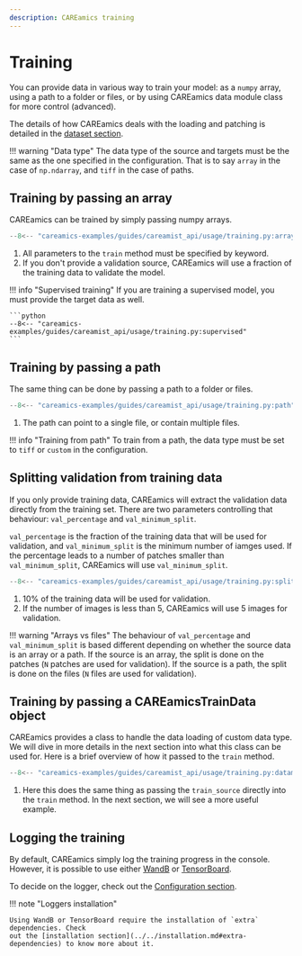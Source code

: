 ```yaml
---
description: CAREamics training
---
```


# Training

You can provide data in various way to train your model: as a `numpy` array, using a
path to a folder or files, or by using CAREamics data module class for more control
(advanced).

The details of how CAREamics deals with the loading and patching is detailed in the
[dataset section](datasets.md).


!!! warning "Data type"
    The data type of the source and targets must be the same as the one specified in the configuration.
    That is to say `array` in the case of `np.ndarray`, and `tiff` in the case of paths.


## Training by passing an array

CAREamics can be trained by simply passing numpy arrays.

```python title="Training by passing an array"
--8<-- "careamics-examples/guides/careamist_api/usage/training.py:array"
```

1. All parameters to the `train` method must be specified by keyword.
2. If you don't provide a validation source, CAREamics will use a fraction of the training data
   to validate the model.


!!! info "Supervised training"
    If you are training a supervised model, you must provide the target data as well.

    ```python
    --8<-- "careamics-examples/guides/careamist_api/usage/training.py:supervised"
    ```

## Training by passing a path

The same thing can be done by passing a path to a folder or files.

```python title="Training by passing a path"
--8<-- "careamics-examples/guides/careamist_api/usage/training.py:path"
```

1. The path can point to a single file, or contain multiple files.


!!! info "Training from path"
    To train from a path, the data type must be set to `tiff` or `custom` in the 
    configuration.


## Splitting validation from training data

If you only provide training data, CAREamics will extract the validation data directly
from the training set. There are two parameters controlling that behaviour: `val_percentage`
and `val_minimum_split`.

`val_percentage` is the fraction of the training data that will be used for validation, and
`val_minimum_split` is the minimum number of iamges used. If the percentage leads to a 
number of patches smaller than `val_minimum_split`, CAREamics will use `val_minimum_split`.

```python title="Splitting validation from training data"
--8<-- "careamics-examples/guides/careamist_api/usage/training.py:split"
```

1. 10% of the training data will be used for validation.
2. If the number of images is less than 5, CAREamics will use 5 images for validation.


!!! warning "Arrays vs files"
    The behaviour of `val_percentage` and `val_minimum_split` is based different depending
    on whether the source data is an array or a path. If the source is an array, the
    split is done on the patches (`N` patches are used for validation). If the source is a
    path, the split is done on the files (`N` files are used for validation).


## Training by passing a CAREamicsTrainData object

CAREamics provides a class to handle the data loading of custom data type. We will dive 
in more details in the next section into what this class can be used for. Here is a 
brief overview of how it passed to the `train` method.

```python title="Training by passing a CAREamicsTrainData object"
--8<-- "careamics-examples/guides/careamist_api/usage/training.py:datamodule"
```

1. Here this does the same thing as passing the `train_source` directly into the `train` method.
    In the next section, we will see a more useful example.


## Logging the training

By default, CAREamics simply log the training progress in the console. However, it is 
possible to use either [WandB](https://wandb.ai/site) or [TensorBoard](https://pytorch.org/tutorials/recipes/recipes/tensorboard_with_pytorch.html).

To decide on the logger, check out the [Configuration section](../configuration/convenience_functions.md).


!!! note "Loggers installation"

    Using WandB or TensorBoard require the installation of `extra` dependencies. Check
    out the [installation section](../../installation.md#extra-dependencies) to know more about it.
